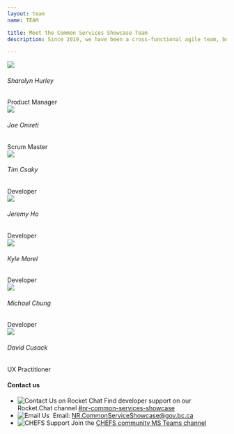 ```yaml
---
layout: team
name: TEAM

title: Meet the Common Services Showcase Team
description: Since 2019, we have been a cross-functional agile team, building on the work done by former and external contributors. We aim to help other development teams incorporate common services into their applications or take advantage of our hosted services. Using common services saves time, money and reduces software duplication. By improving our offerings through continuous improvement, we hope to build and maintain robust products that meet the long-term needs of our clients.

---
```

<div class="text-center mb-5">
    <div class="person">
        <div class="person-crop">
            <img src="{{ site.baseurl }}/assets/images/team/sha.png" class="rounded" />
        </div>
        <h6>Sharolyn Hurley</h6>
        <span>Product Manager</span>
    </div>
    <div class="person">
        <div class="person-crop">
            <img src="{{ site.baseurl }}/assets/images/team/joe.png" class="rounded" />
        </div>
        <h6>Joe Onireti</h6>
        <span>Scrum Master</span>
    </div>
    <div class="person">
        <div class="person-crop">
            <img src="{{ site.baseurl }}/assets/images/team/tim.png" class="rounded" />
        </div>
        <h6>Tim Csaky</h6>
        <span>Developer</span>
    </div>
    <div class="person">
        <div class="person-crop">
            <img src="{{ site.baseurl }}/assets/images/team/jer.png" class="rounded" />
        </div>
        <h6>Jeremy Ho</h6>
        <span>Developer</span>
    </div>
    <div class="person">
        <div class="person-crop">
            <img src="{{ site.baseurl }}/assets/images/team/kyl.png" class="rounded" />
        </div>
        <h6>Kyle Morel</h6>
        <span>Developer</span>
    </div>
    <div class="person">
        <div class="person-crop">
            <img src="{{ site.baseurl }}/assets/images/team/mic.png" class="rounded" />
        </div>
        <h6>Michael Chung</h6>
        <span>Developer</span>
    </div>
    <div class="person">
        <div class="person-crop">
            <img src="{{ site.baseurl }}/assets/images/team/dav.png" class="rounded" />
        </div>
        <h6>David Cusack</h6>
        <span>UX Practitioner</span>
    </div>
</div>

<h4>Contact us</h4>

<ul>
    <li>
        <img src="{{ site.baseurl }}/assets/images/rocketchat-brands.svg" alt="Contact Us on Rocket Chat" />
        <span>
            Find developer support on our Rocket.Chat channel <a href="https://chat.developer.gov.bc.ca/channel/nr-common-services-showcase" target="_blank">#nr-common-services-showcase</a>
        </span>
    </li>
    <li>
        <img src="{{ site.baseurl }}/assets/images/email.svg" alt="Email Us" />
        <span>
            &nbsp;Email: <a href="mailto:nr.commonserviceshowcase@gov.bc.ca">NR.CommonServiceShowcase@gov.bc.ca</a>
        </span>
    </li>
    <li>
        <img src="{{ site.baseurl }}/assets/images/ms-teams.svg" alt="CHEFS Support" />
        <span>
            Join the <a href="https://teams.microsoft.com/l/channel/19%3a34b9d4b4deb54eebaa9be8bc1ccf02f7%40thread.tacv2/CHEFS?groupId=bef8086f-20c7-43a4-bd07-29ce764e818c&tenantId=6fdb5200-3d0d-4a8a-b036-d3685e359adc" target="_blank">CHEFS community MS Teams channel</a>
        </span>
    </li>
</ul>

